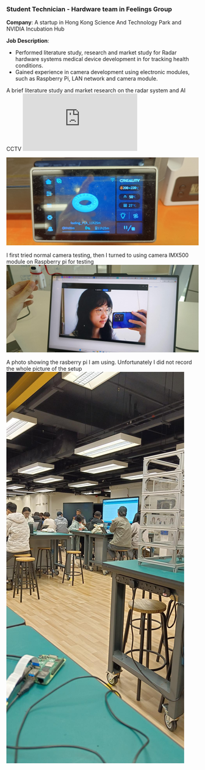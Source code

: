 ### Student Technician - Hardware team in Feelings Group

**Company**: A startup in Hong Kong Science And Technology Park and NVIDIA Incubation Hub

**Job Description**: 
- Performed literature study, research and market study for Radar hardware systems medical device development in for tracking health conditions.
- Gained experience in camera development using electronic modules, such as Raspberry Pi, LAN network and camera module.

A brief literature study and market research on the radar system and AI CCTV
![Radar system & AI CCTV](https://github.com/Leilazehui/Leilazehui.github.io/blob/main/Assets/Radar_systems_%26_AI_CCTV_Study.pdf)


![Designed and 3D printing of company logo](https://github.com/Leilazehui/Leilazehui.github.io/blob/main/Assets/3D_Printing_Company_Logo.jpg)

I first tried normal camera testing, then I turned to using camera IMX500 module on Raspberry pi for testing
![Normal camera testing](https://github.com/Leilazehui/Leilazehui.github.io/blob/main/Assets/camera_testing.jpg)

A photo showing the rasberry pi I am using. Unfortunately I did not record the whole picture of the setup
![Setup1](https://github.com/Leilazehui/Leilazehui.github.io/blob/main/Assets/raspberry_pi_camera_testing.jpg)
